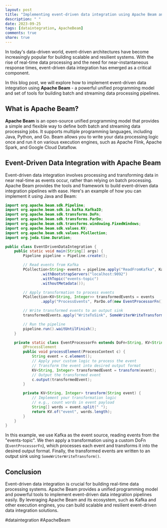 ```yaml
---
layout: post
title: "Implementing event-driven data integration using Apache Beam and Java"
description: " "
date: 2023-09-25
tags: [dataintegration, ApacheBeam]
comments: true
share: true
---
```


In today's data-driven world, event-driven architectures have become increasingly popular for building scalable and resilient systems. With the rise of real-time data processing and the need for near-instantaneous response times, event-driven data integration has emerged as a critical component.

In this blog post, we will explore how to implement event-driven data integration using **Apache Beam** - a powerful unified programming model and set of tools for building batch and streaming data processing pipelines.

## What is Apache Beam?

**Apache Beam** is an open-source unified programming model that provides a simple and flexible way to define both batch and streaming data processing jobs. It supports multiple programming languages, including Java, Python, and Go. Beam allows you to write your data processing logic once and run it on various execution engines, such as Apache Flink, Apache Spark, and Google Cloud Dataflow.

## Event-Driven Data Integration with Apache Beam

Event-driven data integration involves processing and transforming data in near real-time as events occur, rather than relying on batch processing. Apache Beam provides the tools and framework to build event-driven data integration pipelines with ease. Here's an example of how you can implement it using Java and Beam:

```java
import org.apache.beam.sdk.Pipeline;
import org.apache.beam.sdk.io.kafka.KafkaIO;
import org.apache.beam.sdk.transforms.DoFn;
import org.apache.beam.sdk.transforms.ParDo;
import org.apache.beam.sdk.transforms.windowing.FixedWindows;
import org.apache.beam.sdk.values.KV;
import org.apache.beam.sdk.values.PCollection;
import org.joda.time.Duration;

public class EventDrivenDataIntegration {
    public static void main(String[] args) {
        Pipeline pipeline = Pipeline.create();

        // Read events from Kafka
        PCollection<String> events = pipeline.apply("ReadFromKafka", KafkaIO.<Void, String>read()
                .withBootstrapServers("localhost:9092")
                .withTopic("events-topic")
                .withoutMetadata());

        // Apply transformation to process events
        PCollection<KV<String, Integer>> transformedEvents = events
                .apply("ProcessEvents", ParDo.of(new EventProcessorFn()));

        // Write transformed events to an output sink
        transformedEvents.apply("WriteToSink", SomeWriterWriteTransform());

        // Run the pipeline
        pipeline.run().waitUntilFinish();
    }

    private static class EventProcessorFn extends DoFn<String, KV<String, Integer>> {
        @ProcessElement
        public void processElement(ProcessContext c) {
            String event = c.element();
            // Apply your custom logic to process the event
            // Transform the event into desired output format
            KV<String, Integer> transformedEvent = transform(event);
            // Output the transformed event
            c.output(transformedEvent);
        }

        private KV<String, Integer> transform(String event) {
            // Implement your transformation logic
            // e.g., count words in event payload
            String[] words = event.split(" ");
            return KV.of("event", words.length);
        }
    }
}
```

In this example, we use Kafka as the event source, reading events from the "events-topic". We then apply a transformation using a custom DoFn (`EventProcessorFn`), which processes each event and transforms it into the desired output format. Finally, the transformed events are written to an output sink using `SomeWriterWriteTransform()`.

## Conclusion

Event-driven data integration is crucial for building real-time data processing systems. Apache Beam provides a unified programming model and powerful tools to implement event-driven data integration pipelines easily. By leveraging Apache Beam and its ecosystem, such as Kafka and other execution engines, you can build scalable and resilient event-driven data integration solutions.

#dataintegration #ApacheBeam
